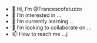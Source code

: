 - 👋 Hi, I’m @Francescofatuzzo
- 👀 I’m interested in ...
- 🌱 I’m currently learning ...
- 💞️ I’m looking to collaborate on ...
- 📫 How to reach me ...j

<!---
Francescofatuzzo/Francescofatuzzo is a ✨ special ✨ repository because its `README.md` (this file) appears on your GitHub profile.
You can click the Preview link to take a look at your changes.
---
